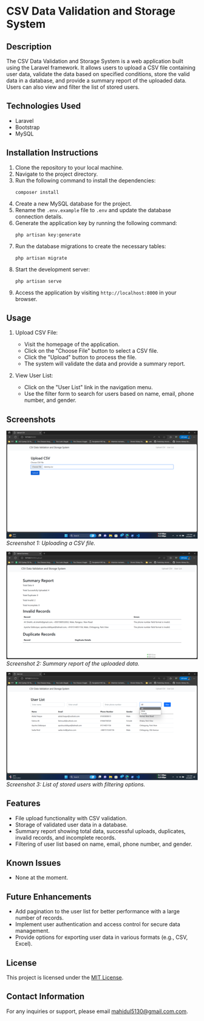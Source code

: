 # CSV Data Validation and Storage System

## Description
The CSV Data Validation and Storage System is a web application built using the Laravel framework. It allows users to upload a CSV file containing user data, validate the data based on specified conditions, store the valid data in a database, and provide a summary report of the uploaded data. Users can also view and filter the list of stored users.

## Technologies Used
- Laravel
- Bootstrap
- MySQL

## Installation Instructions
1. Clone the repository to your local machine.
2. Navigate to the project directory.
3. Run the following command to install the dependencies:
   ```
   composer install
   ```
4. Create a new MySQL database for the project.
5. Rename the `.env.example` file to `.env` and update the database connection details.
6. Generate the application key by running the following command:
   ```
   php artisan key:generate
   ```
7. Run the database migrations to create the necessary tables:
   ```
   php artisan migrate
   ```
8. Start the development server:
   ```
   php artisan serve
   ```
9. Access the application by visiting `http://localhost:8000` in your browser.

## Usage
1. Upload CSV File:
   - Visit the homepage of the application.
   - Click on the "Choose File" button to select a CSV file.
   - Click the "Upload" button to process the file.
   - The system will validate the data and provide a summary report.

2. View User List:
   - Click on the "User List" link in the navigation menu.
   - Use the filter form to search for users based on name, email, phone number, and gender.

## Screenshots
![Upload CSV](screenshots/upload.png)
*Screenshot 1: Uploading a CSV file.*

![Summary Report](screenshots/summary.png)
*Screenshot 2: Summary report of the uploaded data.*

![User List](screenshots/userlist.png)
*Screenshot 3: List of stored users with filtering options.*

## Features
- File upload functionality with CSV validation.
- Storage of validated user data in a database.
- Summary report showing total data, successful uploads, duplicates, invalid records, and incomplete records.
- Filtering of user list based on name, email, phone number, and gender.

## Known Issues
- None at the moment.

## Future Enhancements
- Add pagination to the user list for better performance with a large number of records.
- Implement user authentication and access control for secure data management.
- Provide options for exporting user data in various formats (e.g., CSV, Excel).

## License
This project is licensed under the [MIT License](LICENSE).

## Contact Information
For any inquiries or support, please email [mahidul5130@gmail.com.com](mailto:mahidul5130@gmail.com.com).
